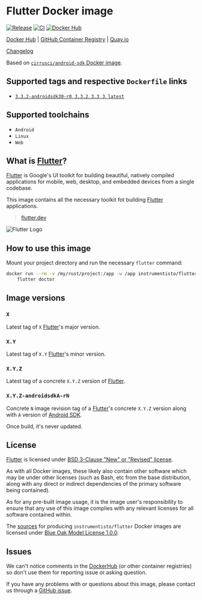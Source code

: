 Flutter Docker image
====================

[![Release](https://img.shields.io/github/v/release/instrumentisto/flutter-docker-image "Release")](https://github.com/instrumentisto/flutter-docker-image/releases)
[![CI](https://github.com/instrumentisto/flutter-docker-image/workflows/CI/badge.svg?branch=main "CI")](https://github.com/instrumentisto/flutter-docker-image/actions?query=workflow%3ACI+branch%3Amain)
[![Docker Hub](https://img.shields.io/docker/pulls/instrumentisto/flutter?label=Docker%20Hub%20pulls "Docker Hub pulls")](https://hub.docker.com/r/instrumentisto/flutter)

[Docker Hub](https://hub.docker.com/r/instrumentisto/flutter)
| [GitHub Container Registry](https://github.com/orgs/instrumentisto/packages/container/package/flutter)
| [Quay.io](https://quay.io/repository/instrumentisto/flutter)

[Changelog](https://github.com/instrumentisto/flutter-docker-image/blob/main/CHANGELOG.md)

Based on [`cirrusci/android-sdk` Docker image][2].




## Supported tags and respective `Dockerfile` links

- [`3.3.2-androidsdk30-r0`, `3.3.2`, `3.3`, `3`, `latest`][201]




## Supported toolchains

- `Android`
- `Linux`
- `Web`




## What is [Flutter]?

[Flutter] is Google's UI toolkit for building beautiful, natively compiled applications for mobile, web, desktop, and embedded devices from a single codebase.
  
This image contains all the necessary toolkit fot building [Flutter] applications.

> [flutter.dev](https://flutter.dev)

![Flutter Logo](https://flutter.dev/assets/images/shared/brand/flutter/logo/flutter-lockup.png)




## How to use this image

Mount your project directory and run the necessary `flutter` command:
```bash
docker run --rm -v /my/rust/project:/app -w /app instrumentisto/flutter \
    flutter doctor
```




## Image versions


### `X`

Latest tag of `X` [Flutter]'s major version.


### `X.Y`

Latest tag of `X.Y` [Flutter]'s minor version.


### `X.Y.Z`

Latest tag of a concrete `X.Y.Z` version of [Flutter].


### `X.Y.Z-androidsdkA-rN`

Concrete `N` image revision tag of a [Flutter]'s concrete `X.Y.Z` version along with `A` version of [Android SDK].

Once build, it's never updated.




## License

[Flutter] is licensed under [BSD 3-Clause "New" or "Revised" license][92].

As with all Docker images, these likely also contain other software which may be under other licenses (such as Bash, etc from the base distribution, along with any direct or indirect dependencies of the primary software being contained).

As for any pre-built image usage, it is the image user's responsibility to ensure that any use of this image complies with any relevant licenses for all software contained within.

The [sources][90] for producing `instrumentisto/flutter` Docker images are licensed under [Blue Oak Model License 1.0.0][91].




## Issues

We can't notice comments in the [DockerHub] (or other container registries) so don't use them for reporting issue or asking question.

If you have any problems with or questions about this image, please contact us through a [GitHub issue][80].




[Android SDK]: https://developer.android.com/studio
[DockerHub]: https://hub.docker.com
[Flutter]: https://flutter.dev

[2]: https://hub.docker.com/r/cirrusci/android-sdk

[80]: https://github.com/instrumentisto/flutter-docker-image/issues
[90]: https://github.com/instrumentisto/flutter-docker-image
[91]: https://github.com/instrumentisto/flutter-docker-image/blob/main/LICENSE.md
[92]: https://github.com/flutter/flutter/blob/master/LICENSE

[201]: https://github.com/instrumentisto/flutter-docker-image/blob/main/Dockerfile
